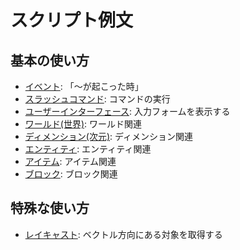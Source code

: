 # スクリプト例文

## 基本の使い方

* [イベント](./events/): 「～が起こった時」
* [スラッシュコマンド](./run-commands/readme.md): コマンドの実行
* [ユーザーインターフェース](./ui/): 入力フォームを表示する
* [ワールド(世界)](./world.ts): ワールド関連
* [ディメンション(次元)](./dimension.ts): ディメンション関連
* [エンティティ](./entities/): エンティティ関連
* [アイテム](./item-stack.ts): アイテム関連
* [ブロック](./block.ts): ブロック関連


## 特殊な使い方

* [レイキャスト](./ray-cast/): ベクトル方向にある対象を取得する
